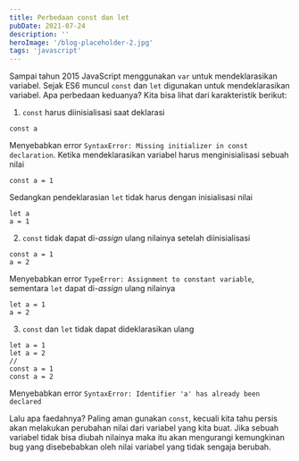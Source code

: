 ```yaml
---
title: Perbedaan const dan let
pubDate: 2021-07-24
description: ''
heroImage: '/blog-placeholder-2.jpg'
tags: 'javascript'
---
```


Sampai tahun 2015 JavaScript menggunakan `var` untuk mendeklarasikan variabel.
Sejak ES6 muncul `const` dan `let` digunakan untuk mendeklarasikan variabel. 
Apa perbedaan keduanya? Kita bisa lihat dari karakteristik berikut:

1. `const` harus diinisialisasi saat deklarasi
```tsx
const a
```
Menyebabkan error `SyntaxError: Missing initializer in const declaration`. 
Ketika mendeklarasikan variabel harus menginisialisasi sebuah nilai
```tsx
const a = 1
```
Sedangkan pendeklarasian `let` tidak harus dengan inisialisasi nilai
```tsx
let a
a = 1
```
2. `const` tidak dapat di-*assign* ulang nilainya setelah diinisialisasi
```tsx
const a = 1
a = 2
```
Menyebabkan error `TypeError: Assignment to constant variable`, 
sementara `let` dapat di-*assign* ulang nilainya
```tsx
let a = 1
a = 2
```
3. `const` dan `let` tidak dapat dideklarasikan ulang
```tsx
let a = 1
let a = 2
//
const a = 1
const a = 2
```
Menyebabkan error `SyntaxError: Identifier 'a' has already been declared`

Lalu apa faedahnya? Paling aman gunakan `const`, kecuali kita tahu persis akan melakukan
perubahan nilai dari variabel yang kita buat. Jika sebuah variabel tidak
bisa diubah nilainya maka itu akan mengurangi kemungkinan bug yang disebebabkan oleh
nilai variabel yang tidak sengaja berubah.
